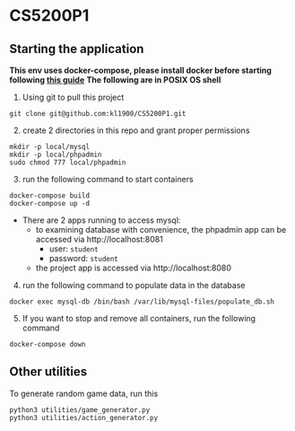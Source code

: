 # CS5200P1

## Starting the application

**This env uses docker-compose, please install docker before starting following [this guide](https://www.docker.com/get-started/)**
**The following are in POSIX OS shell**

1. Using git to pull this project
```
git clone git@github.com:kl1900/CS5200P1.git
```
2. create 2 directories in this repo and grant proper permissions

```
mkdir -p local/mysql
mkdir -p local/phpadmin
sudo chmod 777 local/phpadmin
```
3. run the following command to start containers

```
docker-compose build
docker-compose up -d
```

  - There are 2 apps running to access mysql:
    - to examining database with convenience, the phpadmin app can be accessed via http://localhost:8081
      - user: `student`
      - password: `student`
    - the project app is accessed via http://localhost:8080

4. run the following command to populate data in the database

```
docker exec mysql-db /bin/bash /var/lib/mysql-files/populate_db.sh
```

5. If you want to stop and remove all containers, run the following command

```
docker-compose down
```

## Other utilities
To generate random game data, run this
```
python3 utilities/game_generator.py
python3 utilities/action_generator.py
```
